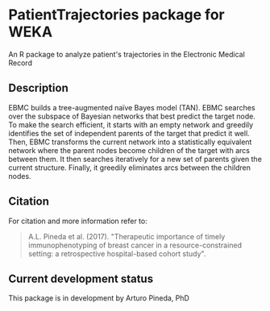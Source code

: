 # PatientTrajectories package for WEKA
An R package to analyze patient's trajectories in the Electronic Medical Record


## Description
EBMC builds a tree-augmented naïve Bayes model (TAN). EBMC searches over the subspace of Bayesian networks that best predict the target node. To make the search efficient, it starts with an empty network and greedily identifies the set of independent parents of the target that predict it well. Then, EBMC transforms the current network into a statistically equivalent network where the parent nodes become children of the target with arcs between them. It then searches iteratively for a new set of parents given the current structure. Finally, it greedily eliminates arcs between the children nodes.


## Citation
For citation and more information refer to:

>A.L. Pineda et al. (2017). "Therapeutic importance of timely immunophenotyping of breast cancer in a resource-constrained setting: a retrospective hospital-based cohort study".


## Current development status
This package is in development by Arturo Pineda, PhD
